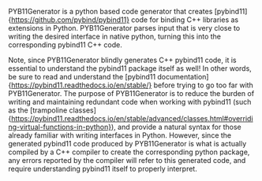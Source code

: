 PYB11Generator is a python based code generator that creates [pybind11]{https://github.com/pybind/pybind11} code for binding C++ libraries as extensions in Python. PYB11Generator parses input that is very close to writing the desired interface in native python, turning this into the corresponding pybind11 C++ code.

Note, since PYB11Generator blindly generates C++ pybind11 code, it is essential to understand the pybind11 package itself as well!  In other words, be sure to read and understand the [pybind11 documentation]{https://pybind11.readthedocs.io/en/stable/} before trying to go too far with PYB11Generator.  The purpose of PYB11Generator is to reduce the burden of writing and maintaining redundant code when working with pybind11 (such as the [trampoline classes]{https://pybind11.readthedocs.io/en/stable/advanced/classes.html#overriding-virtual-functions-in-python}), and provide a natural syntax for those already familiar with writing interfaces in Python.  However, since the generated pybind11 code produced by PYB11Generator is what is actually compiled by a C++ compiler to create the corresponding python package, any errors reported by the compiler will refer to this generated code, and require understanding pybind11 itself to properly interpret.
